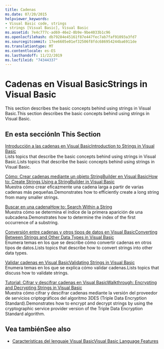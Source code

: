 ```yaml
---
title: Cadenas
ms.date: 07/20/2015
helpviewer_keywords:
- Visual Basic code, strings
- strings [Visual Basic], Visual Basic
ms.assetid: 7e4c777c-ad69-46e2-8b9e-9be4033b1c96
ms.openlocfilehash: db79284e45161f87e447fec7ab7faf91093a3fd7
ms.sourcegitcommit: 17ee6605e01ef32506f8fdc686954244ba6911de
ms.translationtype: MT
ms.contentlocale: es-ES
ms.lasthandoff: 11/22/2019
ms.locfileid: "74344337"
---
```

# <a name="strings-in-visual-basic"></a><span data-ttu-id="04dbb-102">Cadenas en Visual Basic</span><span class="sxs-lookup"><span data-stu-id="04dbb-102">Strings in Visual Basic</span></span>
<span data-ttu-id="04dbb-103">This section describes the basic concepts behind using strings in Visual Basic.</span><span class="sxs-lookup"><span data-stu-id="04dbb-103">This section describes the basic concepts behind using strings in Visual Basic.</span></span>  
  
## <a name="in-this-section"></a><span data-ttu-id="04dbb-104">En esta sección</span><span class="sxs-lookup"><span data-stu-id="04dbb-104">In This Section</span></span>  
 [<span data-ttu-id="04dbb-105">Introducción a las cadenas en Visual Basic</span><span class="sxs-lookup"><span data-stu-id="04dbb-105">Introduction to Strings in Visual Basic</span></span>](../../../../visual-basic/programming-guide/language-features/strings/introduction-to-strings.md)  
 <span data-ttu-id="04dbb-106">Lists topics that describe the basic concepts behind using strings in Visual Basic.</span><span class="sxs-lookup"><span data-stu-id="04dbb-106">Lists topics that describe the basic concepts behind using strings in Visual Basic.</span></span>  
  
 [<span data-ttu-id="04dbb-107">Cómo: Crear cadenas mediante un objeto StringBuilder en Visual Basic</span><span class="sxs-lookup"><span data-stu-id="04dbb-107">How to: Create Strings Using a StringBuilder in Visual Basic</span></span>](../../../../visual-basic/programming-guide/language-features/strings/how-to-create-strings-using-a-stringbuilder.md)  
 <span data-ttu-id="04dbb-108">Muestra cómo crear eficazmente una cadena larga a partir de varias cadenas más pequeñas.</span><span class="sxs-lookup"><span data-stu-id="04dbb-108">Demonstrates how to efficiently create a long string from many smaller strings.</span></span>  
  
 [<span data-ttu-id="04dbb-109">Buscar en una cadena</span><span class="sxs-lookup"><span data-stu-id="04dbb-109">How to: Search Within a String</span></span>](../../../../visual-basic/programming-guide/language-features/strings/how-to-search-within-a-string.md)  
 <span data-ttu-id="04dbb-110">Muestra cómo se determina el índice de la primera aparición de una subcadena.</span><span class="sxs-lookup"><span data-stu-id="04dbb-110">Demonstrates how to determine the index of the first occurrence of a substring.</span></span>  
  
 [<span data-ttu-id="04dbb-111">Conversión entre cadenas y otros tipos de datos en Visual Basic</span><span class="sxs-lookup"><span data-stu-id="04dbb-111">Converting Between Strings and Other Data Types in Visual Basic</span></span>](../../../../visual-basic/programming-guide/language-features/strings/converting-between-strings-and-other-data-types.md)  
 <span data-ttu-id="04dbb-112">Enumera temas en los que se describe cómo convertir cadenas en otros tipos de datos.</span><span class="sxs-lookup"><span data-stu-id="04dbb-112">Lists topics that describe how to convert strings into other data types.</span></span>  
  
 [<span data-ttu-id="04dbb-113">Validar cadenas en Visual Basic</span><span class="sxs-lookup"><span data-stu-id="04dbb-113">Validating Strings in Visual Basic</span></span>](../../../../visual-basic/programming-guide/language-features/strings/validating-strings.md)  
 <span data-ttu-id="04dbb-114">Enumera temas en los que se explica cómo validar cadenas.</span><span class="sxs-lookup"><span data-stu-id="04dbb-114">Lists topics that discuss how to validate strings.</span></span>  
  
 [<span data-ttu-id="04dbb-115">Tutorial: Cifrar y descifrar cadenas en Visual Basic</span><span class="sxs-lookup"><span data-stu-id="04dbb-115">Walkthrough: Encrypting and Decrypting Strings in Visual Basic</span></span>](../../../../visual-basic/programming-guide/language-features/strings/walkthrough-encrypting-and-decrypting-strings.md)  
 <span data-ttu-id="04dbb-116">Muestra cómo cifrar y descifrar cadenas mediante la versión del proveedor de servicios criptográficos del algoritmo 3DES (Triple Data Encryption Standard).</span><span class="sxs-lookup"><span data-stu-id="04dbb-116">Demonstrates how to encrypt and decrypt strings by using the cryptographic service provider version of the Triple Data Encryption Standard algorithm.</span></span>  
  
## <a name="see-also"></a><span data-ttu-id="04dbb-117">Vea también</span><span class="sxs-lookup"><span data-stu-id="04dbb-117">See also</span></span>

- [<span data-ttu-id="04dbb-118">Características del lenguaje Visual Basic</span><span class="sxs-lookup"><span data-stu-id="04dbb-118">Visual Basic Language Features</span></span>](../../../../visual-basic/programming-guide/language-features/index.md)
